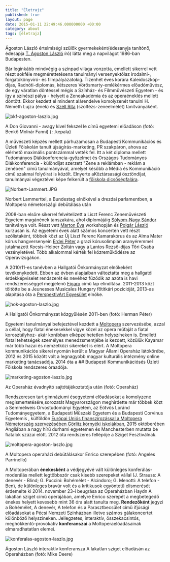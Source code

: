 ```yaml
---
title: "Életrajz"
published: true
layout: page
date: 2015-01-11 22:49:46.000000000 +00:00
category: about
tags: [életrajz]
---
```

Ágoston László értelmiségi szülők gyermekeként(édesanyja tanítónő, édesapja [T. Ágoston László](http://hu.wikipedia.org/wiki/T._%C3%81goston_L%C3%A1szl%C3%B3) író) látta meg a napvilágot 1986-ban Budapesten.

Bár leginkább mindvégig a színpad világa vonzotta, emellett sikerrel vett részt sokféle megmérettetésena tanulmányi versenyektőlaz irodalmi-, forgatókönyvíró- és filmpályázatokig. Tizenhét éves korára Kaleidoszkóp-díjas, Radnóti-diplomás, kétszeres Vörösmarty-emlékérmes előadóművész, de egy váratlan döntéssel mégis a Színház- és Filmművészeti Egyetem - és így a színészi pálya - helyett a Zeneakadémia és az operaéneklés mellett döntött. Ekkor kezdett el mindent alárendelve komolyzenét tanulni H. Németh Lujza (ének) és [Széll Rita](http://lfze.hu/oktatok/-/asset_publisher/exVsliQos2qD/content/szell-rita/10192) (szolfézs-zeneelmélet) tanítványaként.

![bkf-agoston-laszlo.jpg]({{site.baseurl}}/images/bkf-agoston-laszlo.jpg)


A Don Giovanni - avagy kivel fekszel le című egyetemi előadáson (fotó: Benkő Molnár Fanni) {: .kepala}

A művészeti képzés mellett párhuzamosan a Budapesti Kommunikációs és Üzleti Főiskolán tanult újságírás-marketing, PR szakpáron, ahova az elérhető maximális pontszámmal vették fel. Itt a két diploma mellett Tudományos Diákkonferencia-győzelmet és Országos Tudományos Diákkonferencia - különdíjat szerzett "Zene a reklámban - reklám a zenében" című tanulmányával, amelyet később a Média és Kommunikáció című szakmai folyóirat is közölt. Elnyerte aKöztársasági ösztöndíjat, tanulmányai végeztével képe felkerült a [főiskola dicsőségfalára](http://www.bkf.hu/okisbkfesek/agoston-laszlo).

![Norbert-Lammert.JPG]({{site.baseurl}}/images/Norbert-Lammert.JPG)


Norbert Lammerttel, a Bundestag elnökével a drezdai parlamentben, a Moltopera németországi debütálása után

2008-ban elsőre sikerrel felvételizett a Liszt Ferenc Zeneművészeti Egyetem magánének tanszakára, ahol diplomájáig [Sólyom-Nagy Sándor](http://opera.hu/hu/koncert/tarsulat/szemely/Solyom-Nagy_Sandor) tanítványa volt. Részt vett  [Marton Éva](http://www.martoneva.hu/) workshopján és [Polgár László](http://hu.wikipedia.org/wiki/Polg%C3%A1r_L%C3%A1szl%C3%B3_%28opera%C3%A9nekes%29) kurzusán is.
Az egyetemi évek alatt számos koncerten vett részt szólistaként, többek közt az Új Liszt Ferenc Kamarakórus és az Alma Mater kórus hangversenyein [Erdei Péter](http://www.bacstudastar.hu/erdei-peter) a grazi kórusolimpián aranyéremmel jutalmazott Kocsis-Holper Zoltán vagy a Lantos Rezső-díjas Tőri Csaba vezényletével. Több alkalommal kérték fel közreműködésre az Operavizsgákon.

A 2010/11-es tanévben a Hallgatói Önkormányzat elnökeként tevékenykedett. Ebben az évben alapjaiban változtatta meg a hallgatói érdekképviselet rendszerét és nevéhez fűződik az azóta is havi rendszerességgel megjelenő [Figaro](http://agostonlaszlo.hu/tar/figaro-2010-11.pdf) című lap elindítása. 2011-2013 közt töltötte be a Jeunesses Musicales Hungary főtitkári pozícióját, 2013-as alapítása óta a [PerspektivArt Egyesület](http://www.perspektivart.hu) elnöke.

![hok-agoston-laszlo.jpg]({{site.baseurl}}/images/hok-agoston-laszlo.jpg)

A Hallgatói Önkormányzat közgyűlésén 2011-ben (fotó: Herman Péter)

Egyetemi tanulmányai befejeztével kezdett a [Moltopera](http://www.moltopera.hu) szervezésébe, azzal a céllal, hogy fiatal énekesekkel vigye közel az opera műfaját a fiatal korosztályhoz- akár korábban elképzelhetetlen helyszíneken is. Emellett fiatal tehetségek személyes menedzsmentjébe is kezdett, közülük Kayamar már több hazai és nemzetközi sikereket is elért. A Moltopera kommunikációs sikerei nyomán került a Magyar Állami Operaház látókörébe, 2012 és 2015 között volt a legnagyobb magyar kulturális intézmény online marketing tanácsadója. 2014 óta a ## Budapesti Kommunikációsés Üzleti Főiskola rendszeres óraadója.

![marketing-agoston-laszlo.jpg]({{site.baseurl}}/images/marketing-agoston-laszlo.jpg)


Az Operaház évadnyitó sajtótájékoztatója után (fotó: Operaház)

Rendszeresen tart gimnáziumi ésegyetemi előadásokat a komolyzene megismertetésére,sorozatát Magyarországon meghirdette már többek közt a Semmelweis Orvostudományi Egyetem, az Eötvös Loránd Tudományegyetem, a Budapesti Műszaki Egyetem és a Budapesti Corvinus Egyetemis , külföldön [Európai Uniós finanszírozással a Moltopera Németország szervezésében Görlitz környéki iskolákban](http://moltopera.hu/hu/zerlina-meglovagolja-giovannit), 2015 októberében Angliában a nagy hírű durhami egyetemen és Manchesterben mutatta be fiatalok százai előtt. 2012 óta rendszeres fellépője a Sziget Fesztiválnak.

![moltopera-agoston-laszlo.jpg]({{site.baseurl}}/images/moltopera-agoston-laszlo.jpg)

A Moltopera operaházi debütálásakor Enrico szerepében (fotó: Angeles Parrinello)

A Moltoperában **énekesként** a védjegyévé vált különleges konferálás-moderálás mellett legtöbbször csak kisebb szerepeket vállal (J. Strauss: A denevér - Blind; G. Puccini: Bohémélet - Alcindoro; G. Menotti: A telefon - Ben), de különleges bravúr volt és a kritikusok egyöntetű elismerését érdemelte ki 2014. november 23-i beugrása az Operaházban Haydn A lakatlan sziget című operájában, amelyre Enrico szerepét a megbetegedő énekes helyett kevesebb mint 36 óra alatt tanulta meg. **Rendezőként** jegyzi a Bohémélet, A denevér, A telefon és a Parasztbecsület című ifjúsági előadásokat a Pécsi Nemzeti Színházban illetve számos gálakoncertet különböző helyszíneken. Jellegzetes, interaktív, összekacsintós, meghökkentő-provokatív **konferanszai** a Moltoperaelőadásainak elmaradhatatlan elemei.

![konferalas-agoston-laszlo.jpg]({{site.baseurl}}/images/konferalas-agoston-laszlo.jpg)


Ágoston László interaktív konferansza A lakatlan sziget előadásán az Operaházban (fotó: Mike Deere)
